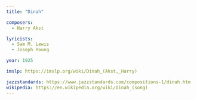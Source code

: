 ```yaml
---
title: "Dinah"

composers:
  - Harry Akst

lyricists:
  - Sam M. Lewis
  - Joseph Young

year: 1925

imslp: https://imslp.org/wiki/Dinah_(Akst,_Harry)

jazzstandards: https://www.jazzstandards.com/compositions-1/dinah.htm
wikipedia: https://en.wikipedia.org/wiki/Dinah_(song)
---
```

